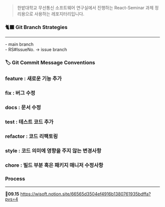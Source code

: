 > 한밭대학교 무선통신 소프트웨어 연구실에서 진행하는 React-Seminar 과제 정리용으로 사용하는 레포지터리입니다.

<h3>🐈‍⬛ Git Branch Strategies</h3>
<hr>
- main branch 
<br>
- RS#IssueNo. -> issue branch

<h3>🏷️ Git Commit Message Conventions</h3>

### feature : 새로운 기능 추가

### fix : 버그 수정

### docs : 문서 수정

### test : 테스트 코드 추가

### refactor : 코드 리팩토링

### style : 코드 의미에 영향을 주지 않는 변경사항

### chore : 빌드 부분 혹은 패키지 매니저 수정사항

### Process

<hr>

<b>📆09.15</b>
https://wisoft.notion.site/66565d3504ef4916b1380761935bdffa?pvs=4
